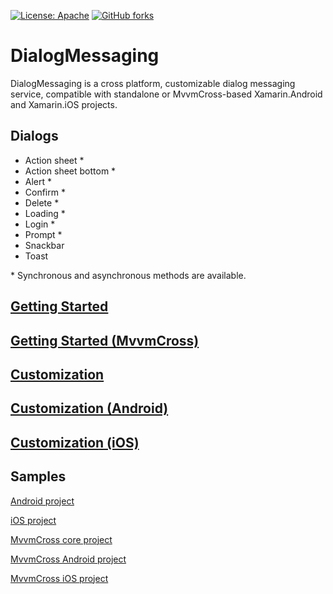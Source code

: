 [![License: Apache](https://img.shields.io/badge/License-Apache-blue.svg)](https://opensource.org/licenses/Apache-2.0)
[![GitHub forks](https://img.shields.io/nuget/dt/DialogMessaging.Core.svg)](https://www.nuget.org/packages/DialogMessaging.Core/)

# DialogMessaging

DialogMessaging is a cross platform, customizable dialog messaging service, compatible with standalone or MvvmCross-based Xamarin.Android and Xamarin.iOS projects.

## Dialogs

- Action sheet *
- Action sheet bottom *
- Alert *
- Confirm *
- Delete *
- Loading *
- Login *
- Prompt *
- Snackbar
- Toast

\* Synchronous and asynchronous methods are available.

## [Getting Started](https://github.com/lewisbennett/dialog-messaging/tree/release-1.0.0/src/DialogMessaging)

## [Getting Started (MvvmCross)](https://github.com/lewisbennett/dialog-messaging/tree/release-1.0.0/src/DialogMessaging.MvvmCross)

## [Customization](https://github.com/lewisbennett/dialog-messaging/tree/release-1.0.0/src/DialogMessaging.Core/Platforms/Shared/CUSTOMIZATION.md)

## [Customization (Android)](https://github.com/lewisbennett/dialog-messaging/tree/release-1.0.0/src/DialogMessaging.Core/Platforms/Droid/CUSTOMIZATION.md)

## [Customization (iOS)](https://github.com/lewisbennett/dialog-messaging/tree/release-1.0.0/src/DialogMessaging.Core/Platforms/iOS/CUSTOMIZATION.md)

## Samples

[Android project](https://github.com/lewisbennett/dialog-messaging/tree/release-1.0.0/samples/Sample.Droid)

[iOS project](https://github.com/lewisbennett/dialog-messaging/tree/release-1.0.0/samples/Sample.iOS)

[MvvmCross core project](https://github.com/lewisbennett/dialog-messaging/tree/release-1.0.0/samples/Sample.MvvmCross.Core)

[MvvmCross Android project](https://github.com/lewisbennett/dialog-messaging/tree/release-1.0.0/samples/Sample.MvvmCross.Droid)

[MvvmCross iOS project](https://github.com/lewisbennett/dialog-messaging/tree/release-1.0.0/samples/Sample.MvvmCross.iOS)

